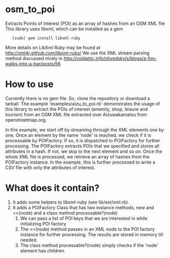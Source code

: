 osm_to_poi
==========

Extracts Points of Interest (POI) as an array of hashes from an OSM XML file
This library uses libxml, which can be installed as a gem 

       (sudo) gem install libxml-ruby 

More details on LibXml Ruby may be found at http://xml4r.github.com/libxml-ruby/
We use the XML stream parsing method discussed nicely in 
http://coldattic.info/shvedsky/s/blogs/a-foo-walks-into-a-bar/posts/56

How to use
===========

Currently there is no gem file. So, clone the repository or download a 
tarball. The example 'examples/aizu_to_poi.rb' demonstrates the usage 
of this library to extract the POIs of interest (amenity, shop, leisure and tourism) from an OSM XML file extracted over Aizuwakamatsu from openstreetmap.org.

In this example, we start off by streaming through the XML elements one by one.
Once an element by the name 'node' is reached, we check if it is processable
by POIFactory. If so, it is dispatched to POIFactory for further processing. The
POIFactory extracts POIs that we specified and stores all attributes in a hash. If not, we skip to the next element and so on. Once the whole XML file is processed, we retrieve an array of hashes from the POIFactory instance.  In the example,
this is further processed to write a CSV file with only the attributes of interest.

What does it contain?
=====================

1. It adds some helpers to libxml-ruby (see lib/ext/xml.rb).
2. It adds a POIFactory Class that has two instance methods, new and <<(node)
   and a class method processable?(node)
    1. We can pass a list of POI keys that we are interested in while initializing
   POI factory
    2. The <<(node) method passes in an XML node to the POI factory instance
        for further processing. The results are stored in memory till needed.
    3. The class method processable?(node) simply checks if the 'node' element
        has children. 
